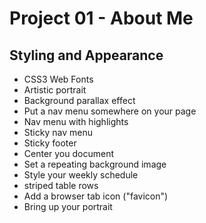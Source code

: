 # Project 01 - About Me
## Styling and Appearance  
- CSS3 Web Fonts  
- Artistic portrait  
- Background parallax effect  
- Put a nav menu somewhere on your page  
- Nav menu with highlights  
- Sticky nav menu  
- Sticky footer  
- Center you document  
- Set a repeating background image  
- Style your weekly schedule  
- striped table rows  
- Add a browser tab icon ("favicon")  
- Bring up your portrait  